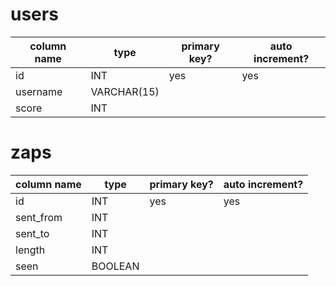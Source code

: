 # users

column name | type        | primary key? | auto increment?
----------- | ----------- | ------------ | ---------------
id          | INT         | yes          | yes
username    | VARCHAR(15) |              |
score       | INT         |              |

# zaps

column name | type    | primary key? | auto increment?
----------- | ------- | ------------ | ---------------
id          | INT     | yes          | yes
sent_from   | INT     |              |
sent_to     | INT     |              |
length      | INT     |              |
seen        | BOOLEAN |              |
